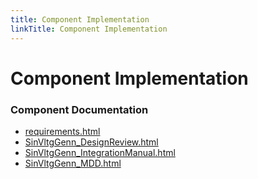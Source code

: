 ```yaml
---
title: Component Implementation
linkTitle: Component Implementation
---
```


# Component Implementation
### Component Documentation

- [requirements.html](doc/requirements.html)
- [SinVltgGenn_DesignReview.html](doc/SinVltgGenn_DesignReview.html)
- [SinVltgGenn_IntegrationManual.html](doc/SinVltgGenn_IntegrationManual.html)
- [SinVltgGenn_MDD.html](doc/SinVltgGenn_MDD.html)


